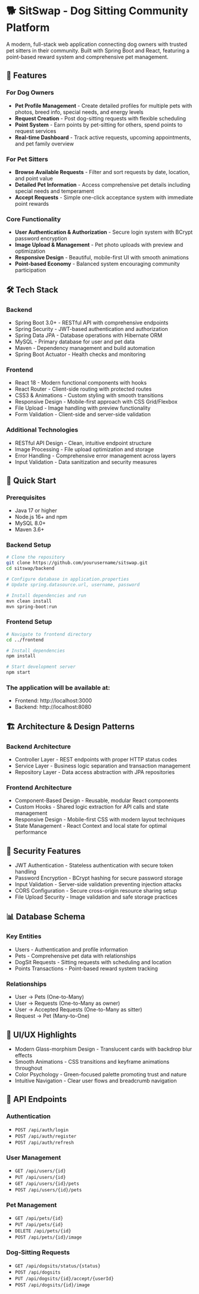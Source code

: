# 🐕 SitSwap - Dog Sitting Community Platform

A modern, full-stack web application connecting dog owners with trusted pet sitters in their community. Built with Spring Boot and React, featuring a point-based reward system and comprehensive pet management.

## 🌟 Features

### For Dog Owners
- **Pet Profile Management** - Create detailed profiles for multiple pets with photos, breed info, special needs, and energy levels  
- **Request Creation** - Post dog-sitting requests with flexible scheduling
- **Point System** - Earn points by pet-sitting for others, spend points to request services  
- **Real-time Dashboard** - Track active requests, upcoming appointments, and pet family overview  

### For Pet Sitters
- **Browse Available Requests** - Filter and sort requests by date, location, and point value  
- **Detailed Pet Information** - Access comprehensive pet details including special needs and temperament  
- **Accept Requests** - Simple one-click acceptance system with immediate point rewards

### Core Functionality
- **User Authentication & Authorization** - Secure login system with BCrypt password encryption
- **Image Upload & Management** - Pet photo uploads with preview and optimization  
- **Responsive Design** - Beautiful, mobile-first UI with smooth animations  
- **Point-based Economy** - Balanced system encouraging community participation

## 🛠️ Tech Stack

### Backend
- Spring Boot 3.0+ - RESTful API with comprehensive endpoints  
- Spring Security - JWT-based authentication and authorization  
- Spring Data JPA - Database operations with Hibernate ORM  
- MySQL - Primary database for user and pet data  
- Maven - Dependency management and build automation  
- Spring Boot Actuator - Health checks and monitoring  

### Frontend
- React 18 - Modern functional components with hooks  
- React Router - Client-side routing with protected routes  
- CSS3 & Animations - Custom styling with smooth transitions  
- Responsive Design - Mobile-first approach with CSS Grid/Flexbox  
- File Upload - Image handling with preview functionality  
- Form Validation - Client-side and server-side validation

### Additional Technologies
- RESTful API Design - Clean, intuitive endpoint structure  
- Image Processing - File upload optimization and storage  
- Error Handling - Comprehensive error management across layers  
- Input Validation - Data sanitization and security measures

## 🚀 Quick Start

### Prerequisites
- Java 17 or higher  
- Node.js 16+ and npm  
- MySQL 8.0+  
- Maven 3.6+  

### Backend Setup
```bash
# Clone the repository
git clone https://github.com/yourusername/sitswap.git
cd sitswap/backend

# Configure database in application.properties
# Update spring.datasource.url, username, password

# Install dependencies and run
mvn clean install
mvn spring-boot:run
```

### Frontend Setup
```bash
# Navigate to frontend directory
cd ../frontend

# Install dependencies
npm install

# Start development server
npm start
```

### The application will be available at:
- Frontend: http://localhost:3000
- Backend: http://localhost:8080

## 🏗️ Architecture & Design Patterns

### Backend Architecture
- Controller Layer - REST endpoints with proper HTTP status codes  
- Service Layer - Business logic separation and transaction management  
- Repository Layer - Data access abstraction with JPA repositories

### Frontend Architecture
- Component-Based Design - Reusable, modular React components  
- Custom Hooks - Shared logic extraction for API calls and state management  
- Responsive Design - Mobile-first CSS with modern layout techniques  
- State Management - React Context and local state for optimal performance

## 🔐 Security Features
- JWT Authentication - Stateless authentication with secure token handling  
- Password Encryption - BCrypt hashing for secure password storage  
- Input Validation - Server-side validation preventing injection attacks  
- CORS Configuration - Secure cross-origin resource sharing setup  
- File Upload Security - Image validation and safe storage practices  

## 📊 Database Schema

### Key Entities
- Users - Authentication and profile information  
- Pets - Comprehensive pet data with relationships  
- DogSit Requests - Sitting requests with scheduling and location  
- Points Transactions - Point-based reward system tracking  

### Relationships
- User → Pets (One-to-Many)  
- User → Requests (One-to-Many as owner)  
- User → Accepted Requests (One-to-Many as sitter)  
- Request → Pet (Many-to-One)  

## 🎨 UI/UX Highlights
- Modern Glass-morphism Design - Translucent cards with backdrop blur effects  
- Smooth Animations - CSS transitions and keyframe animations throughout  
- Color Psychology - Green-focused palette promoting trust and nature  
- Intuitive Navigation - Clear user flows and breadcrumb navigation

## 🔄 API Endpoints

### Authentication
- `POST /api/auth/login`  
- `POST /api/auth/register`  
- `POST /api/auth/refresh`  

### User Management
- `GET /api/users/{id}`  
- `PUT /api/users/{id}`  
- `GET /api/users/{id}/pets`  
- `POST /api/users/{id}/pets`  

### Pet Management
- `GET /api/pets/{id}`  
- `PUT /api/pets/{id}`  
- `DELETE /api/pets/{id}`  
- `POST /api/pets/{id}/image`  

### Dog-Sitting Requests
- `GET /api/dogsits/status/{status}`  
- `POST /api/dogsits`  
- `PUT /api/dogsits/{id}/accept/{userId}`  
- `POST /api/dogsits/{id}/image`  
